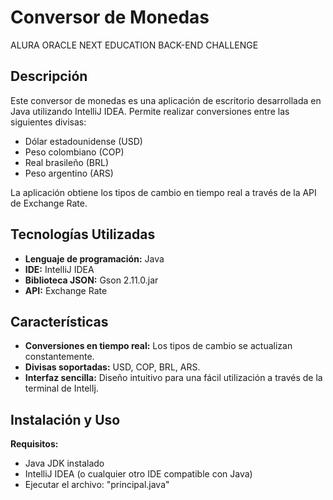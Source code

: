 # Conversor de Monedas
ALURA ORACLE NEXT EDUCATION BACK-END CHALLENGE

## Descripción
Este conversor de monedas es una aplicación de escritorio desarrollada en Java utilizando IntelliJ IDEA. Permite realizar conversiones entre las siguientes divisas:

* Dólar estadounidense (USD)
* Peso colombiano (COP)
* Real brasileño (BRL)
* Peso argentino (ARS)

La aplicación obtiene los tipos de cambio en tiempo real a través de la API de Exchange Rate.

## Tecnologías Utilizadas
* **Lenguaje de programación:** Java
* **IDE:** IntelliJ IDEA
* **Biblioteca JSON:** Gson 2.11.0.jar
* **API:** Exchange Rate

## Características
* **Conversiones en tiempo real:** Los tipos de cambio se actualizan constantemente.
* **Divisas soportadas:** USD, COP, BRL, ARS.
* **Interfaz sencilla:** Diseño intuitivo para una fácil utilización a través de la terminal de IntelIj.

## Instalación y Uso
 **Requisitos:**
   * Java JDK instalado
   * IntelliJ IDEA (o cualquier otro IDE compatible con Java)
   * Ejecutar el archivo: "principal.java"


